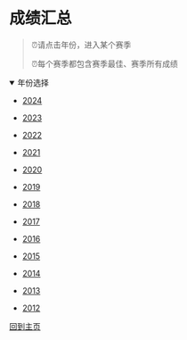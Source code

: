 # 成绩汇总


> ⏰请点击年份，进入某个赛季
>
> ⏰每个赛季都包含赛季最佳、赛季所有成绩


<details open>
<summary>年份选择</summary>

- [2024](./Results/2024.md)

- [2023](./Results/2023.md)

- [2022](./Results/2022.md)

- [2021](./Results/2021.md)

- [2020](./Results/2020.md)

- [2019](./Results/2019.md)

- [2018](./Results/2018.md)

- [2017](./Results/2017.md)

- [2016](./Results/2016.md)

- [2015](./Results/2015.md)

- [2014](./Results/2014.md)

- [2013](./Results/2013.md)

- [2012](./Results/2012.md)

</details>

[回到主页](./Profile.md)